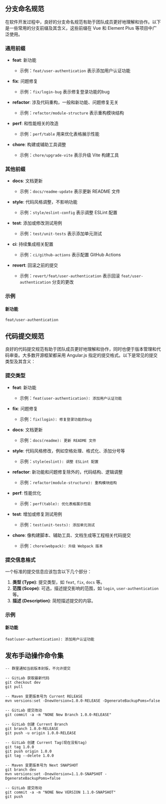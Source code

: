 ## 分支命名规范

在软件开发过程中，良好的分支命名规范有助于团队成员更好地理解和协作。以下是一些常用的分支前缀及其含义，这些前缀在 Vue 和 Element Plus 等项目中广泛使用。

### 通用前缀

- **feat**: 新功能
    - 示例：`feat/user-authentication` 表示添加用户认证功能

- **fix**: 问题修复
    - 示例：`fix/login-bug` 表示修复登录功能的bug

- **refactor**: 涉及代码重构，一般和新功能、问题修复无关
    - 示例：`refactor/module-structure` 表示重构模块结构

- **perf**: 和性能相关的改造
    - 示例：`perf/table` 用来优化表格展示性能

- **chore**: 构建或辅助工具调整
    - 示例：`chore/upgrade-vite` 表示升级 Vite 构建工具

### 其他前缀

- **docs**: 文档更新
    - 示例：`docs/readme-update` 表示更新 README 文件

- **style**: 代码风格调整，不影响功能
    - 示例：`style/eslint-config` 表示调整 ESLint 配置

- **test**: 添加或修改测试用例
    - 示例：`test/unit-tests` 表示添加单元测试

- **ci**: 持续集成相关配置
    - 示例：`ci/github-actions` 表示配置 GitHub Actions

- **revert**: 回滚之前的提交
    - 示例：`revert/feat/user-authentication` 表示回滚 `feat/user-authentication` 分支的更改

### 示例

#### 新功能
```plaintext
feat/user-authentication
```





## 代码提交规范
良好的代码提交规范有助于团队成员更好地理解和协作，同时也便于版本管理和代码审查。大多数开源框架都采用 Angular.js 指定的提交格式。以下是常见的提交类型及其含义：

### 提交类型

- **feat**: 新功能
    - 示例：`feat(user-authentication): 添加用户认证功能`

- **fix**: 问题修复
    - 示例：`fix(login): 修复登录功能的bug`

- **docs**: 文档更新
    - 示例：`docs(readme): 更新 README 文件`

- **style**: 代码风格修改，例如空格处理、格式化、添加分号等
    - 示例：`style(eslint): 调整 ESLint 配置`

- **refactor**: 新功能和问题修复除外的，代码结构、逻辑调整
    - 示例：`refactor(module-structure): 重构模块结构`

- **perf**: 性能优化
    - 示例：`perf(table): 优化表格展示性能`

- **test**: 增加或修复测试用例
    - 示例：`test(unit-tests): 添加单元测试`

- **chore**: 像构建脚本、辅助工具、文档生成等工程相关代码提交
    - 示例：`chore(webpack): 升级 Webpack 版本`

### 提交信息格式

一个标准的提交信息应该包含以下几个部分：

1. **类型 (Type)**: 提交类型，如 `feat`, `fix`, `docs` 等。
2. **范围 (Scope)**: 可选，描述提交影响的范围，如 `login`, `user-authentication` 等。
3. **描述 (Description)**: 简短描述提交的内容。

### 示例

#### 新功能
```plaintext
feat(user-authentication): 添加用户认证功能
```


## 发布手动操作命令集

```
-- 群里通知当前版本封版，不允许提交

-- GitLab 获取最新代码
git checkout dev
git pull

-- Maven 变更版本号为 Current RELEASE
mvn versions:set -DnewVersion=1.0.0-RELEASE -DgenerateBackupPoms=false

-- GitLab 提交改动
git commit -a -m "NONE New Branch 1.0.0-RELEASE"

-- GitLab 创建 Current Branch
git branch 1.0.0-RELEASE
git push -u origin 1.0.0-RELEASE

-- GitLab 创建 Current Tag(现在没有tag)
git tag 1.0.0
git push origin 1.0.0
git tag --delete 1.0.0

-- Maven 变更版本号为 Next SNAPSHOT
git branch dev
mvn versions:set -DnewVersion=1.1.0-SNAPSHOT -DgenerateBackupPoms=false

-- GitLab 提交改动
git commit -a -m "NONE New VERSION 1.1.0-SNAPSHOT"
git push
```

